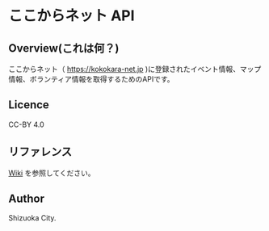 ここからネット API
====

## Overview(これは何？)

ここからネット（ https://kokokara-net.jp )に登録されたイベント情報、マップ情報、ボランティア情報を取得するためのAPIです。


## Licence

CC-BY 4.0

## リファレンス

[Wiki](https://github.com/teamsol/kokokara-net-api/wiki/ここからネットAPI) を参照してください。


## Author

Shizuoka City.
